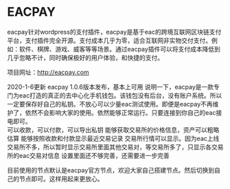 # EACPAY
eacpay针对wordpress的支付插件，eacpay是基于eac的跨境互联网区块链支付平台，支付插件完全开源。支付成本几乎为零，适合互联网非实物交付支付。例如：软件、棋牌、游戏、威客等等场景。通过eacpay插件可以将支付成本降低到几乎忽略不计，同时确保极好的用户体验，和快捷的支付。

项目网址：http://eacpay.com

2020-1-6更新
eacpay 1.0.6版本发布，基本上可用
说明一下，eacpay是一款专门为eac打造的真正的去中心化手机钱包。该钱包没有后台，没有账户系统。所以一定要保存好自己的私钥。不放心可以少量eac测试使用。即便是eacpay不再维护了，依然不会影响大家的使用。依然能够正常运行。只要连接到你自己的eac接电即可。</br>
可以收款，可以付款，可以导出私钥
能够获取交易所的价格信息，资产可以粗略估算
能够按照收款和付款显示最近交易记录
交易所行情可以显示。因为eac上线交易所不多，所以暂时显示交易所里面其他交易对，等交易所多了，只显示各交易所的eac交易对信息
设置里面还不够完善，还需要进一步完善

目前使用的节点默认是eacpay官方节点，欢迎大家自己搭建节点。然后切换到自己的节点即可。这样用起来更放心。
